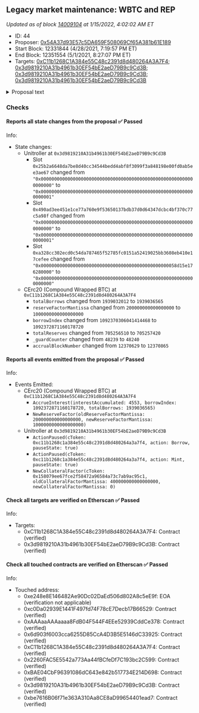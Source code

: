 ## Legacy market maintenance: WBTC and REP

_Updated as of block [14009104](https://etherscan.io/block/14009104) at 1/15/2022, 4:02:02 AM ET_

- ID: 44
- Proposer: [0x54A37d93E57c5DA659F508069Cf65A381b61E189](https://etherscan.io/address/0x54A37d93E57c5DA659F508069Cf65A381b61E189)
- Start Block: 12331844 (4/28/2021, 7:19:57 PM ET)
- End Block: 12351554 (5/1/2021, 8:27:07 PM ET)
- Targets: [0xC11b1268C1A384e55C48c2391d8d480264A3A7F4](https://etherscan.io/address/0xC11b1268C1A384e55C48c2391d8d480264A3A7F4#code); [0x3d9819210A31b4961b30EF54bE2aeD79B9c9Cd3B](https://etherscan.io/address/0x3d9819210A31b4961b30EF54bE2aeD79B9c9Cd3B#code); [0x3d9819210A31b4961b30EF54bE2aeD79B9c9Cd3B](https://etherscan.io/address/0x3d9819210A31b4961b30EF54bE2aeD79B9c9Cd3B#code); [0x3d9819210A31b4961b30EF54bE2aeD79B9c9Cd3B](https://etherscan.io/address/0x3d9819210A31b4961b30EF54bE2aeD79B9c9Cd3B#code)

<details>
  <summary>Proposal text</summary>

> # Legacy market maintenance: WBTC and REP
> In [Proposal 41](https://compound.finance/governance/proposals/41), we began the process to migrate WBTC to a modern upgradable cToken contract.
> 
> The new WBTC cToken has become widely adopted, with $2.2B supplied.
> 
> This proposal continues the deprecation process for the legacy WBTC market, following the process established for SAI and REP.
> 
> The Reserve Factor for the legacy asset will be raised to 100%, which removes the supply interest rate, and supplying and borrowing (new usage) will be disabled. The legacy WBTC cToken will still be effective collateral, and existing users will not be liquidated or materially impacted.
> 
> Finally, the proposal completes the deprecation of REP, by lowering its collateral factor to 0%, nine months after [Proposal 17](https://compound.finance/governance/proposals/17) disabled new usage of the asset.
> 
> [Discussion](https://www.comp.xyz/t/legacy-market-migration-wbtc/1333)
</details>

### Checks
#### Reports all state changes from the proposal ✅ Passed
  




Info:
- State changes:
    - Unitroller at `0x3d9819210A31b4961b30EF54bE2aeD79B9c9Cd3B`
        - Slot `0x25b2a6648da7be8d40cc34544bedd4abf8f3099f3a848198e00fd0ab5ee3ae67` changed from `"0x0000000000000000000000000000000000000000000000000000000000000000"` to `"0x0000000000000000000000000000000000000000000000000000000000000001"`
        - Slot `0x490ad3ee451e1ce77a760e9f53650137bdb37d0d64347dcbc4bf370c77c5a98f` changed from `"0x0000000000000000000000000000000000000000000000000000000000000000"` to `"0x0000000000000000000000000000000000000000000000000000000000000001"`
        - Slot `0xa328cc302ecd0c54da787465f52785fc0151a52419025bb3608eb410e17cefee` changed from `"0x000000000000000000000000000000000000000000000000058d15e176280000"` to `"0x0000000000000000000000000000000000000000000000000000000000000000"`
    - CErc20 (Compound Wrapped BTC) at `0xC11b1268C1A384e55C48c2391d8d480264A3A7F4`
        - `totalBorrows` changed from `1939032012` to `1939036565`
        - `reserveFactorMantissa` changed from `200000000000000000` to `1000000000000000000`
        - `borrowIndex` changed from `1092370306041414468` to `1092372871160178720`
        - `totalReserves` changed from `705256510` to `705257420`
        - `_guardCounter` changed from `48239` to `48240`
        - `accrualBlockNumber` changed from `12370629` to `12370865`

#### Reports all events emitted from the proposal ✅ Passed
  




Info:
- Events Emitted:
    - CErc20 (Compound Wrapped BTC) at `0xC11b1268C1A384e55C48c2391d8d480264A3A7F4`
        - `AccrueInterest(interestAccumulated: 4553, borrowIndex: 1092372871160178720, totalBorrows: 1939036565)`
        - `NewReserveFactor(oldReserveFactorMantissa: 200000000000000000, newReserveFactorMantissa: 1000000000000000000)`
    - Unitroller at `0x3d9819210A31b4961b30EF54bE2aeD79B9c9Cd3B`
        - `ActionPaused(cToken: 0xc11b1268c1a384e55c48c2391d8d480264a3a7f4, action: Borrow, pauseState: true)`
        - `ActionPaused(cToken: 0xc11b1268c1a384e55c48c2391d8d480264a3a7f4, action: Mint, pauseState: true)`
        - `NewCollateralFactor(cToken: 0x158079ee67fce2f58472a96584a73c7ab9ac95c1, oldCollateralFactorMantissa: 400000000000000000, newCollateralFactorMantissa: 0)`

#### Check all targets are verified on Etherscan ✅ Passed
  




Info:
- Targets:
    - 0xC11b1268C1A384e55C48c2391d8d480264A3A7F4: Contract (verified)
    - 0x3d9819210A31b4961b30EF54bE2aeD79B9c9Cd3B: Contract (verified)

#### Check all touched contracts are verified on Etherscan ✅ Passed
  




Info:
- Touched address:
    - 0xe248e8E146482Ae90Dc02DaEd506d802A8c5eE9f: EOA (verification not applicable)
    - 0xc0Da02939E1441F497fd74F78cE7Decb17B66529: Contract (verified)
    - 0xAAAaaAAAaaaa8FdB04F544F4EEe52939CddCe378: Contract (verified)
    - 0x6d903f6003cca6255D85CcA4D3B5E5146dC33925: Contract (verified)
    - 0xC11b1268C1A384e55C48c2391d8d480264A3A7F4: Contract (verified)
    - 0x2260FAC5E5542a773Aa44fBCfeDf7C193bc2C599: Contract (verified)
    - 0xBAE04CbF96391086dC643e842b517734E214D698: Contract (verified)
    - 0x3d9819210A31b4961b30EF54bE2aeD79B9c9Cd3B: Contract (verified)
    - 0xbe7616B06f71e363A310Aa8CE8aD99654401ead7: Contract (verified)

